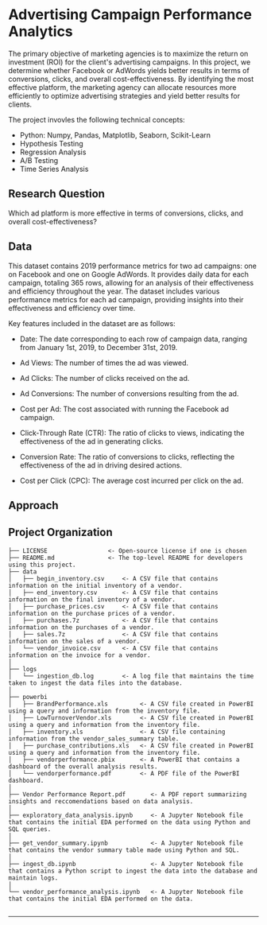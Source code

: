 # Advertising Campaign Performance Analytics

The primary objective of marketing agencies is to maximize the return on investment (ROI) for the client's advertising campaigns. In this project, we determine whether Facebook or AdWords yields better results in terms of conversions, clicks, and overall cost-effectiveness. 
By identifying the most effective platform, the marketing agency can allocate resources more efficiently to optimize advertising strategies and yield better results for clients.

The project invovles the following technical concepts:
- Python: Numpy, Pandas, Matplotlib, Seaborn, Scikit-Learn
- Hypothesis Testing
- Regression Analysis
- A/B Testing
- Time Series Analysis

## Research Question
Which ad platform is more effective in terms of conversions, clicks, and overall cost-effectiveness?

## Data
This dataset contains 2019 performance metrics for two ad campaigns: one on Facebook and one on Google AdWords. It provides daily data for each campaign, totaling 365 rows, allowing for an analysis of their effectiveness and efficiency throughout the year. The dataset includes various performance metrics for each ad campaign, providing insights into their effectiveness and efficiency over time.

Key features included in the dataset are as follows:

- Date: The date corresponding to each row of campaign data, ranging from January 1st, 2019, to December 31st, 2019.

- Ad Views: The number of times the ad was viewed.

- Ad Clicks: The number of clicks received on the ad.

- Ad Conversions: The number of conversions resulting from the ad.

- Cost per Ad: The cost associated with running the Facebook ad campaign.

- Click-Through Rate (CTR): The ratio of clicks to views, indicating the effectiveness of the ad in generating clicks.

- Conversion Rate: The ratio of conversions to clicks, reflecting the effectiveness of the ad in driving desired actions.

- Cost per Click (CPC): The average cost incurred per click on the ad.

## Approach


## Project Organization

```
├── LICENSE                 <- Open-source license if one is chosen
├── README.md               <- The top-level README for developers using this project.
├── data
│   ├── begin_inventory.csv     <- A CSV file that contains information on the initial inventory of a vendor.
│   ├── end_inventory.csv       <- A CSV file that contains information on the final inventory of a vendor.
│   ├── purchase_prices.csv     <- A CSV file that contains information on the purchase prices of a vendor.
│   ├── purchases.7z            <- A CSV file that contains information on the purchases of a vendor.
│   ├── sales.7z                <- A CSV file that contains information on the sales of a vendor.
│   └── vendor_invoice.csv      <- A CSV file that contains information on the invoice for a vendor.
│
├── logs                
│   └── ingestion_db.log        <- A log file that maintains the time taken to ingest the data files into the database.
│
├── powerbi                 
│   ├── BrandPerformance.xls         <- A CSV file created in PowerBI using a query and information from the inventory file.
│   ├── LowTurnoverVendor.xls        <- A CSV file created in PowerBI using a query and information from the inventory file.
│   ├── inventory.xls                <- A CSV file containing information from the vendor_sales_summary table.
│   ├── purchase_contributions.xls   <- A CSV file created in PowerBI using a query and information from the inventory file.
│   ├── vendorperformance.pbix       <- A PowerBI that contains a dashboard of the overall analysis results.
│   └── vendorperformance.pdf        <- A PDF file of the PowerBI dashboard.
│
├── Vendor Performance Report.pdf       <- A PDF report summarizing insights and reccomendations based on data analysis. 
│
├── exploratory_data_analysis.ipynb     <- A Jupyter Notebook file that contains the initial EDA performed on the data using Python and SQL queries.
│                         
├── get_vendor_summary.ipynb            <- A Jupyter Notebook file that contains the vendor summary table made using Python and SQL.
│
├── ingest_db.ipynb                     <- A Jupyter Notebook file that contains a Python script to ingest the data into the database and maintain logs.
│
└── vendor_performance_analysis.ipynb   <- A Jupyter Notebook file that contains the initial EDA performed on the data.
    
```

--------
